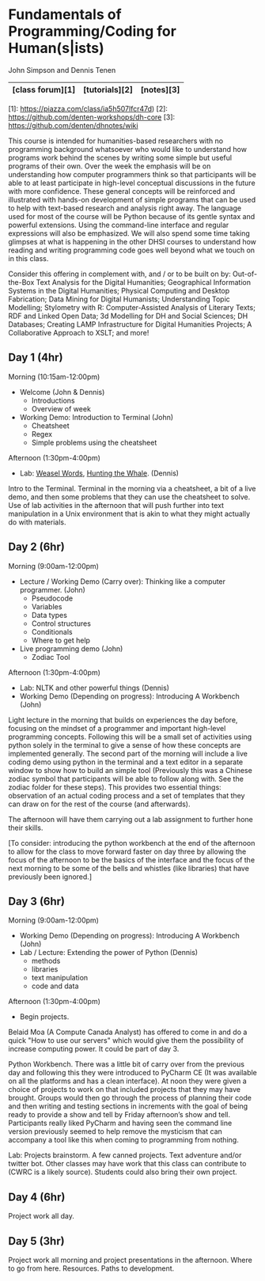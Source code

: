 # Fundamentals of Programming/Coding for Human(s|ists)
John Simpson and Dennis Tenen

[class forum][1] | [tutorials][2] | [notes][3]
-----------------|----------------|-------

[1]: https://piazza.com/class/ia5h507lfcr47d)
[2]: https://github.com/denten-workshops/dh-core
[3]: https://github.com/denten/dhnotes/wiki

This course is intended for humanities-based researchers with no programming
background whatsoever who would like to understand how programs work behind the
scenes by writing some simple but useful programs of their own. Over the week
the emphasis will be on understanding how computer programmers think so that
participants will be able to at least participate in high-level conceptual
discussions in the future with more confidence. These general concepts will be
reinforced and illustrated with hands-on development of simple programs that
can be used to help with text-based research and analysis right away. The
language used for most of the course will be Python because of its gentle
syntax and powerful extensions. Using the command-line interface and regular
expressions will also be emphasized. We will also spend some time taking
glimpses at what is happening in the other DHSI courses to understand how
reading and writing programming code goes well beyond what we touch on in this
class.

Consider this offering in complement with, and / or to be built on by:
Out-of-the-Box Text Analysis for the Digital Humanities; Geographical
Information Systems in the Digital Humanities; Physical Computing and Desktop
Fabrication; Data Mining for Digital Humanists; Understanding Topic Modelling;
Stylometry with R: Computer-Assisted Analysis of Literary Texts; RDF and Linked
Open Data; 3d Modelling for DH and Social Sciences; DH Databases; Creating LAMP
Infrastructure for Digital Humanities Projects; A Collaborative Approach to
XSLT; and more!

## Day 1 (4hr)

Morning (10:15am-12:00pm)
- Welcome (John & Dennis)
  - Introductions
  - Overview of week
- Working Demo: Introduction to Terminal (John)
  - Cheatsheet
  - Regex
  - Simple problems using the cheatsheet

Afternoon (1:30pm-4:00pm)
- Lab: [Weasel Words][4], [Hunting the Whale][5]. (Dennis)

[4]: https://github.com/denten-courses/dhsi-coding-fundamentals/blob/master/labs/weasel.md
[5]: https://github.com/denten-courses/dhsi-coding-fundamentals/blob/master/labs/whale.md

Intro to the Terminal. Terminal in the morning via a cheatsheet, a bit of a live 
demo, and then some problems that they can use the cheatsheet to solve.  Use of lab
activities in the afternoon that will push further into text manipulation in a Unix environment that is akin to what they might actually do with materials.

## Day 2 (6hr)

Morning (9:00am-12:00pm)
- Lecture / Working Demo (Carry over): Thinking like a computer programmer. (John)
  - Pseudocode
  - Variables
  - Data types
  - Control structures
  - Conditionals
  - Where to get help
- Live programming demo (John)
  - Zodiac Tool

Afternoon (1:30pm-4:00pm)
- Lab: NLTK and other powerful things (Dennis)
- Working Demo (Depending on progress): Introducing A Workbench (John)

Light lecture in the morning that builds on experiences the day before, focusing on
the mindset of a programmer and important high-level programming concepts.  Following this will be a small set of activities using python solely in the terminal to give a sense of how these concepts are implemented generally.  The second part of the morning will include a live coding demo using python in the terminal and a text editor in a separate window to show how to build an simple tool (Previously this was a Chinese zodiac symbol that participants will be able to follow along with. See the zodiac folder for these steps).  This provides two essential things: observation of an actual coding process and a set of templates that they can draw on for the rest of the course (and afterwards).  

The afternoon will have them carrying out a lab assignment to further hone their skills.

[To consider: introducing the python workbench at the end of the afternoon to allow for the class to move forward faster on day three by allowing the focus of the afternoon to be the basics of the interface and the focus of the next morning to be some of the bells and whistles (like libraries) that have previously been ignored.]

## Day 3 (6hr)

Morning (9:00am-12:00pm)
- Working Demo (Depending on progress): Introducing A Workbench (John)
- Lab / Lecture: Extending the power of Python (Dennis)
  - methods
  - libraries
  - text manipulation
  - code and data

Afternoon (1:30pm-4:00pm)
- Begin projects.

Belaid Moa (A Compute Canada Analyst) has offered to come in and do a quick "How to use our servers" which would give them the possibility of increase computing power.  It could be part of day 3.

Python Workbench.  There was a little bit of carry over from the
previous day and following this they were introduced to PyCharm CE (It was
available on all the platforms and has a clean interface). At noon they were
given a choice of projects to work on that included projects that they may have
brought.  Groups would then go through the process of planning their code and
then writing and testing sections in increments with the goal of being ready to
provide a show and tell by Friday afternoon’s show and tell. Participants
really liked PyCharm and having seen the command line version previously seemed
to help remove the mysticism that can accompany a tool like this when coming
to programming from nothing.

Lab: Projects brainstorm. A few canned projects. Text adventure and/or twitter
bot.  Other classes may have work that this class can contribute to (CWRC is a likely source).  Students could also bring their own project.

## Day 4 (6hr)

Project work all day.

## Day 5 (3hr)

Project work all morning and project presentations in the afternoon. Where to go from here. Resources. Paths to development.
